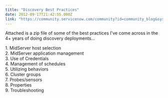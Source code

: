 ```yaml
---
title: "Discovery Best Practices"
date: 2012-09-17T21:42:55.000Z
link: "https://community.servicenow.com/community?id=community_blog&sys_id=4efc26a5dbd0dbc01dcaf3231f96191a"
---
```

<p>Attached is a zip file of some of the best practices I've come across in the 4+ years of doing discovery deployments...</p><p></p><p>1. MidServer host selection<br/>2. MidServer application management<br/>3. Use of Credentials<br/>4. Management of schedules<br/>5. Utilizing behaviors<br/>6. Cluster groups<br/>7. Probes/sensors<br/>8. Properties<br/>9. Troubleshooting</p>